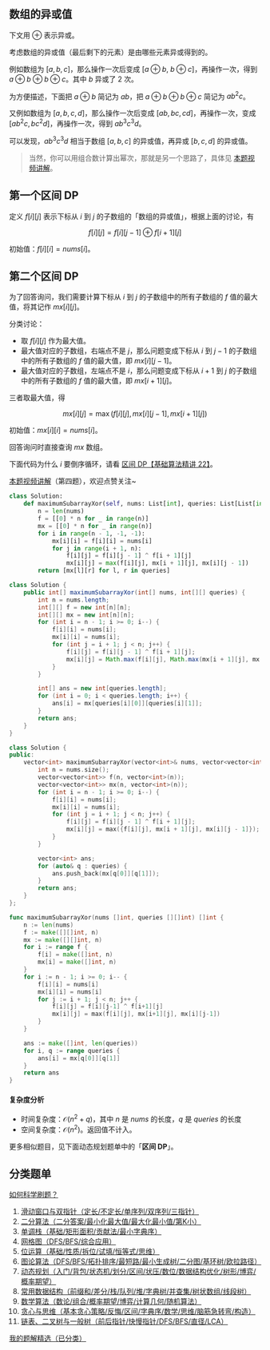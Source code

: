 ## 数组的异或值

下文用 $\oplus$ 表示异或。

考虑数组的异或值（最后剩下的元素）是由哪些元素异或得到的。

例如数组为 $[a,b,c]$，那么操作一次后变成 $[a\oplus b,\ b\oplus c]$，再操作一次，得到 $a\oplus b\oplus b\oplus c$。其中 $b$ 异或了 $2$ 次。

为方便描述，下面把 $a\oplus b$ 简记为 $ab$，把 $a\oplus b\oplus b\oplus c$ 简记为 $ab^2c$。

又例如数组为 $[a,b,c,d]$，那么操作一次后变成 $[ab,bc,cd]$，再操作一次，变成 $[ab^2c,bc^2d]$，再操作一次，得到 $ab^3c^3d$。

可以发现，$ab^3c^3d$ 相当于数组 $[a,b,c]$ 的异或值，再异或 $[b,c,d]$ 的异或值。

> 当然，你可以用组合数计算出幂次，那就是另一个思路了，具体见 [本题视频讲解](https://www.bilibili.com/video/BV142Hae7E5y/)。

## 第一个区间 DP

定义 $f[i][j]$ 表示下标从 $i$ 到 $j$ 的子数组的「数组的异或值」，根据上面的讨论，有

$$
f[i][j] = f[i][j-1]\oplus f[i+1][j]
$$

初始值：$f[i][i]=\textit{nums}[i]$。

## 第二个区间 DP

为了回答询问，我们需要计算下标从 $i$ 到 $j$ 的子数组中的所有子数组的 $f$ 值的最大值，将其记作 $\textit{mx}[i][j]$。

分类讨论：

- 取 $f[i][j]$ 作为最大值。
- 最大值对应的子数组，右端点不是 $j$，那么问题变成下标从 $i$ 到 $j-1$ 的子数组中的所有子数组的 $f$ 值的最大值，即 $\textit{mx}[i][j-1]$。
- 最大值对应的子数组，左端点不是 $i$，那么问题变成下标从 $i+1$ 到 $j$ 的子数组中的所有子数组的 $f$ 值的最大值，即 $\textit{mx}[i+1][j]$。

三者取最大值，得

$$
\textit{mx}[i][j] = \max(f[i][j], \textit{mx}[i][j-1], \textit{mx}[i+1][j])
$$

初始值：$\textit{mx}[i][i]=\textit{nums}[i]$。

回答询问时直接查询 $\textit{mx}$ 数组。

下面代码为什么 $i$ 要倒序循环，请看 [区间 DP【基础算法精讲 22】](https://www.bilibili.com/video/BV1Gs4y1E7EU/)。

[本题视频讲解](https://www.bilibili.com/video/BV142Hae7E5y/)（第四题），欢迎点赞关注~

```py [sol-Python3]
class Solution:
    def maximumSubarrayXor(self, nums: List[int], queries: List[List[int]]) -> List[int]:
        n = len(nums)
        f = [[0] * n for _ in range(n)]
        mx = [[0] * n for _ in range(n)]
        for i in range(n - 1, -1, -1):
            mx[i][i] = f[i][i] = nums[i]
            for j in range(i + 1, n):
                f[i][j] = f[i][j - 1] ^ f[i + 1][j]
                mx[i][j] = max(f[i][j], mx[i + 1][j], mx[i][j - 1])
        return [mx[l][r] for l, r in queries]
```

```java [sol-Java]
class Solution {
    public int[] maximumSubarrayXor(int[] nums, int[][] queries) {
        int n = nums.length;
        int[][] f = new int[n][n];
        int[][] mx = new int[n][n];
        for (int i = n - 1; i >= 0; i--) {
            f[i][i] = nums[i];
            mx[i][i] = nums[i];
            for (int j = i + 1; j < n; j++) {
                f[i][j] = f[i][j - 1] ^ f[i + 1][j];
                mx[i][j] = Math.max(f[i][j], Math.max(mx[i + 1][j], mx[i][j - 1]));
            }
        }

        int[] ans = new int[queries.length];
        for (int i = 0; i < queries.length; i++) {
            ans[i] = mx[queries[i][0]][queries[i][1]];
        }
        return ans;
    }
}
```

```cpp [sol-C++]
class Solution {
public:
    vector<int> maximumSubarrayXor(vector<int>& nums, vector<vector<int>>& queries) {
        int n = nums.size();
        vector<vector<int>> f(n, vector<int>(n));
        vector<vector<int>> mx(n, vector<int>(n));
        for (int i = n - 1; i >= 0; i--) {
            f[i][i] = nums[i];
            mx[i][i] = nums[i];
            for (int j = i + 1; j < n; j++) {
                f[i][j] = f[i][j - 1] ^ f[i + 1][j];
                mx[i][j] = max({f[i][j], mx[i + 1][j], mx[i][j - 1]});
            }
        }

        vector<int> ans;
        for (auto& q : queries) {
            ans.push_back(mx[q[0]][q[1]]);
        }
        return ans;
    }
};
```

```go [sol-Go]
func maximumSubarrayXor(nums []int, queries [][]int) []int {
	n := len(nums)
	f := make([][]int, n)
	mx := make([][]int, n)
	for i := range f {
		f[i] = make([]int, n)
		mx[i] = make([]int, n)
	}
	for i := n - 1; i >= 0; i-- {
		f[i][i] = nums[i]
		mx[i][i] = nums[i]
		for j := i + 1; j < n; j++ {
			f[i][j] = f[i][j-1] ^ f[i+1][j]
			mx[i][j] = max(f[i][j], mx[i+1][j], mx[i][j-1])
		}
	}

	ans := make([]int, len(queries))
	for i, q := range queries {
		ans[i] = mx[q[0]][q[1]]
	}
	return ans
}
```

#### 复杂度分析

- 时间复杂度：$\mathcal{O}(n^2+q)$，其中 $n$ 是 $\textit{nums}$ 的长度，$q$ 是 $\textit{queries}$ 的长度
- 空间复杂度：$\mathcal{O}(n^2)$。返回值不计入。

更多相似题目，见下面动态规划题单中的「**区间 DP**」。

## 分类题单

[如何科学刷题？](https://leetcode.cn/circle/discuss/RvFUtj/)

1. [滑动窗口与双指针（定长/不定长/单序列/双序列/三指针）](https://leetcode.cn/circle/discuss/0viNMK/)
2. [二分算法（二分答案/最小化最大值/最大化最小值/第K小）](https://leetcode.cn/circle/discuss/SqopEo/)
3. [单调栈（基础/矩形面积/贡献法/最小字典序）](https://leetcode.cn/circle/discuss/9oZFK9/)
4. [网格图（DFS/BFS/综合应用）](https://leetcode.cn/circle/discuss/YiXPXW/)
5. [位运算（基础/性质/拆位/试填/恒等式/思维）](https://leetcode.cn/circle/discuss/dHn9Vk/)
6. [图论算法（DFS/BFS/拓扑排序/最短路/最小生成树/二分图/基环树/欧拉路径）](https://leetcode.cn/circle/discuss/01LUak/)
7. [动态规划（入门/背包/状态机/划分/区间/状压/数位/数据结构优化/树形/博弈/概率期望）](https://leetcode.cn/circle/discuss/tXLS3i/)
8. [常用数据结构（前缀和/差分/栈/队列/堆/字典树/并查集/树状数组/线段树）](https://leetcode.cn/circle/discuss/mOr1u6/)
9. [数学算法（数论/组合/概率期望/博弈/计算几何/随机算法）](https://leetcode.cn/circle/discuss/IYT3ss/)
10. [贪心与思维（基本贪心策略/反悔/区间/字典序/数学/思维/脑筋急转弯/构造）](https://leetcode.cn/circle/discuss/g6KTKL/)
11. [链表、二叉树与一般树（前后指针/快慢指针/DFS/BFS/直径/LCA）](https://leetcode.cn/circle/discuss/K0n2gO/)

[我的题解精选（已分类）](https://github.com/EndlessCheng/codeforces-go/blob/master/leetcode/SOLUTIONS.md)
